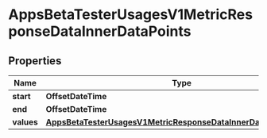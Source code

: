 

# AppsBetaTesterUsagesV1MetricResponseDataInnerDataPoints


## Properties

| Name | Type | Description | Notes |
|------------ | ------------- | ------------- | -------------|
|**start** | **OffsetDateTime** |  |  [optional] |
|**end** | **OffsetDateTime** |  |  [optional] |
|**values** | [**AppsBetaTesterUsagesV1MetricResponseDataInnerDataPointsValues**](AppsBetaTesterUsagesV1MetricResponseDataInnerDataPointsValues.md) |  |  [optional] |



